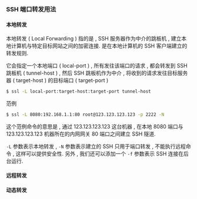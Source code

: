 ### SSH 端口转发用法

#### 本地转发

本地转发 ( Local Forwarding ) 指的是 , SSH 服务器作为中介的跳板机 , 建立本地计算机与特定目标网站之间的加密连接. 是在本地计算机的 SSH 客户端建立的转发规则.

它会指定一个本地端口 ( local-port ) , 所有发往该端口的请求 , 都会转发到 SSH 跳板机 ( tunnel-host ) , 然后 SSH 跳板机作为中介 , 将收到的请求发往目标服务器 ( target-host ) 的目标端口 ( target-port )

```bash
$ ssl -L local-port:target-host:target-port tunnel-host
```

范例 

```bash
$ ssl -L 8080:192.168.1.1:80 root@123.123.123.123 -p 2222 -N
```

这个范例命令的意思是 , 通过 123.123.123.123 这台机器 , 在本地 8080 端口与 123.123.123.123 机器所在的内网网关 80 端口之间建立 SSH 隧道.

`-L`  参数表示本地转发 , `-N`  参数表示建立的 SSH 只用于端口转发 , 不能执行远程命令 , 这样可以提供安全性. 另外 , 我们还可以添加一个 `-f` 参数表示 SSH 连接在后台运行.



#### 远程转发





#### 动态转发